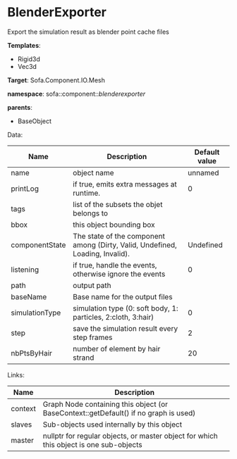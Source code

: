 # BlenderExporter

Export the simulation result as blender point cache files


__Templates__:

- Rigid3d
- Vec3d

__Target__: Sofa.Component.IO.Mesh

__namespace__: sofa::component::_blenderexporter_

__parents__: 

- BaseObject

Data: 

<table>
<thead>
    <tr>
        <th>Name</th>
        <th>Description</th>
        <th>Default value</th>
    </tr>
</thead>
<tbody>
	<tr>
		<td>name</td>
		<td>
object name
</td>
		<td>unnamed</td>
	</tr>
	<tr>
		<td>printLog</td>
		<td>
if true, emits extra messages at runtime.
</td>
		<td>0</td>
	</tr>
	<tr>
		<td>tags</td>
		<td>
list of the subsets the objet belongs to
</td>
		<td></td>
	</tr>
	<tr>
		<td>bbox</td>
		<td>
this object bounding box
</td>
		<td></td>
	</tr>
	<tr>
		<td>componentState</td>
		<td>
The state of the component among (Dirty, Valid, Undefined, Loading, Invalid).
</td>
		<td>Undefined</td>
	</tr>
	<tr>
		<td>listening</td>
		<td>
if true, handle the events, otherwise ignore the events
</td>
		<td>0</td>
	</tr>
	<tr>
		<td>path</td>
		<td>
output path
</td>
		<td></td>
	</tr>
	<tr>
		<td>baseName</td>
		<td>
Base name for the output files
</td>
		<td></td>
	</tr>
	<tr>
		<td>simulationType</td>
		<td>
simulation type (0: soft body, 1: particles, 2:cloth, 3:hair)
</td>
		<td>0</td>
	</tr>
	<tr>
		<td>step</td>
		<td>
save the  simulation result every step frames
</td>
		<td>2</td>
	</tr>
	<tr>
		<td>nbPtsByHair</td>
		<td>
number of element by hair strand
</td>
		<td>20</td>
	</tr>

</tbody>
</table>

Links: 

| Name | Description |
| ---- | ----------- |
|context|Graph Node containing this object (or BaseContext::getDefault() if no graph is used)|
|slaves|Sub-objects used internally by this object|
|master|nullptr for regular objects, or master object for which this object is one sub-objects|



